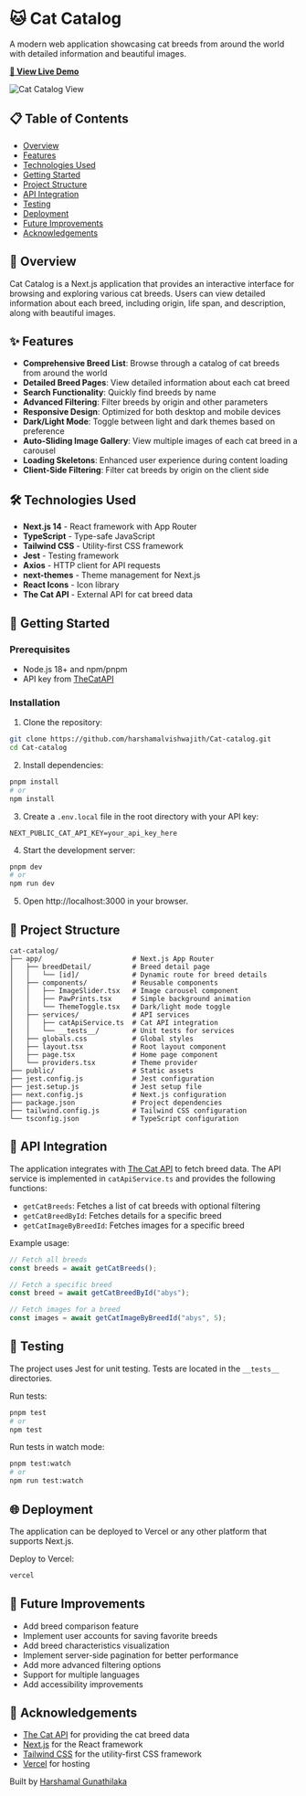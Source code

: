 # 🐱 Cat Catalog

A modern web application showcasing cat breeds from around the world with detailed information and beautiful images.

**[🔗 View Live Demo](https://cat-catalog-it22219916-harshamal-vishwajiths-projects.vercel.app/)**

![Cat Catalog View](public/catCatalogView.png)

## 📋 Table of Contents

- [Overview](#-overview)
- [Features](#-features)
- [Technologies Used](#-technologies-used)
- [Getting Started](#-getting-started)
- [Project Structure](#-project-structure)
- [API Integration](#-api-integration)
- [Testing](#-testing)
- [Deployment](#-deployment)
- [Future Improvements](#-future-improvements)
- [Acknowledgements](#-acknowledgements)

## 🌟 Overview

Cat Catalog is a Next.js application that provides an interactive interface for browsing and exploring various cat breeds. Users can view detailed information about each breed, including origin, life span, and description, along with beautiful images.

## ✨ Features

- **Comprehensive Breed List**: Browse through a catalog of cat breeds from around the world
- **Detailed Breed Pages**: View detailed information about each cat breed
- **Search Functionality**: Quickly find breeds by name
- **Advanced Filtering**: Filter breeds by origin and other parameters
- **Responsive Design**: Optimized for both desktop and mobile devices
- **Dark/Light Mode**: Toggle between light and dark themes based on preference
- **Auto-Sliding Image Gallery**: View multiple images of each cat breed in a carousel
- **Loading Skeletons**: Enhanced user experience during content loading
- **Client-Side Filtering**: Filter cat breeds by origin on the client side

## 🛠️ Technologies Used

- **Next.js 14** - React framework with App Router
- **TypeScript** - Type-safe JavaScript
- **Tailwind CSS** - Utility-first CSS framework
- **Jest** - Testing framework
- **Axios** - HTTP client for API requests
- **next-themes** - Theme management for Next.js
- **React Icons** - Icon library
- **The Cat API** - External API for cat breed data

## 🚀 Getting Started

### Prerequisites

- Node.js 18+ and npm/pnpm
- API key from [TheCatAPI](https://thecatapi.com/)

### Installation

1. Clone the repository:

```bash
git clone https://github.com/harshamalvishwajith/Cat-catalog.git
cd Cat-catalog
```

2. Install dependencies:

```bash
pnpm install
# or
npm install
```

3. Create a `.env.local` file in the root directory with your API key:

```
NEXT_PUBLIC_CAT_API_KEY=your_api_key_here
```

4. Start the development server:

```bash
pnpm dev
# or
npm run dev
```

5. Open http://localhost:3000 in your browser.

## 📂 Project Structure

```
cat-catalog/
├── app/                      # Next.js App Router
│   ├── breedDetail/          # Breed detail page
│   │   └── [id]/             # Dynamic route for breed details
│   ├── components/           # Reusable components
│   │   ├── ImageSlider.tsx   # Image carousel component
│   │   ├── PawPrints.tsx     # Simple background animation
│   │   └── ThemeToggle.tsx   # Dark/light mode toggle
│   ├── services/             # API services
│   │   ├── catApiService.ts  # Cat API integration
│   │   └── __tests__/        # Unit tests for services
│   ├── globals.css           # Global styles
│   ├── layout.tsx            # Root layout component
│   ├── page.tsx              # Home page component
│   └── providers.tsx         # Theme provider
├── public/                   # Static assets
├── jest.config.js            # Jest configuration
├── jest.setup.js             # Jest setup file
├── next.config.js            # Next.js configuration
├── package.json              # Project dependencies
├── tailwind.config.js        # Tailwind CSS configuration
└── tsconfig.json             # TypeScript configuration
```

## 🔌 API Integration

The application integrates with [The Cat API](https://thecatapi.com/) to fetch breed data. The API service is implemented in `catApiService.ts` and provides the following functions:

- `getCatBreeds`: Fetches a list of cat breeds with optional filtering
- `getCatBreedById`: Fetches details for a specific breed
- `getCatImageByBreedId`: Fetches images for a specific breed

Example usage:

```typescript
// Fetch all breeds
const breeds = await getCatBreeds();

// Fetch a specific breed
const breed = await getCatBreedById("abys");

// Fetch images for a breed
const images = await getCatImageByBreedId("abys", 5);
```

## 🧪 Testing

The project uses Jest for unit testing. Tests are located in the `__tests__` directories.

Run tests:

```bash
pnpm test
# or
npm test
```

Run tests in watch mode:

```bash
pnpm test:watch
# or
npm run test:watch
```

## 🌐 Deployment

The application can be deployed to Vercel or any other platform that supports Next.js.

Deploy to Vercel:

```bash
vercel
```

## 🔮 Future Improvements

- Add breed comparison feature
- Implement user accounts for saving favorite breeds
- Add breed characteristics visualization
- Implement server-side pagination for better performance
- Add more advanced filtering options
- Support for multiple languages
- Add accessibility improvements

## 🙏 Acknowledgements

- [The Cat API](https://thecatapi.com/) for providing the cat breed data
- [Next.js](https://nextjs.org/) for the React framework
- [Tailwind CSS](https://tailwindcss.com/) for the utility-first CSS framework
- [Vercel](https://vercel.com/) for hosting

Built by [Harshamal Gunathilaka](https://harshamal.me)
